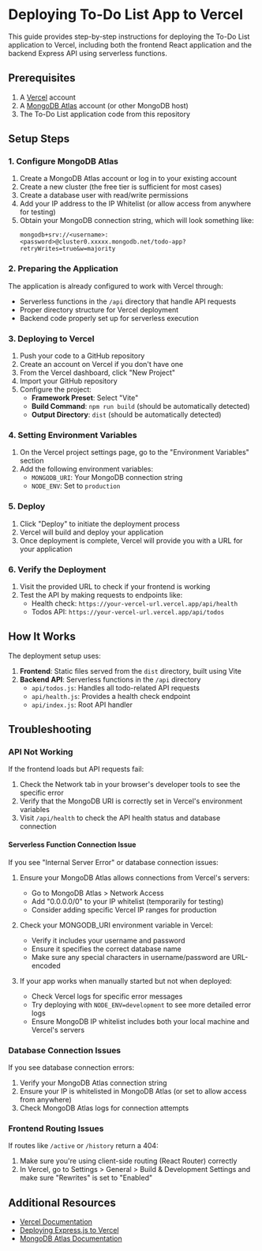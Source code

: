 # Deploying To-Do List App to Vercel

This guide provides step-by-step instructions for deploying the To-Do List application to Vercel, including both the frontend React application and the backend Express API using serverless functions.

## Prerequisites

1. A [Vercel](https://vercel.com) account
2. A [MongoDB Atlas](https://www.mongodb.com/cloud/atlas) account (or other MongoDB host)
3. The To-Do List application code from this repository

## Setup Steps

### 1. Configure MongoDB Atlas

1. Create a MongoDB Atlas account or log in to your existing account
2. Create a new cluster (the free tier is sufficient for most cases)
3. Create a database user with read/write permissions
4. Add your IP address to the IP Whitelist (or allow access from anywhere for testing)
5. Obtain your MongoDB connection string, which will look something like:
   ```
   mongodb+srv://<username>:<password>@cluster0.xxxxx.mongodb.net/todo-app?retryWrites=true&w=majority
   ```

### 2. Preparing the Application

The application is already configured to work with Vercel through:

- Serverless functions in the `/api` directory that handle API requests
- Proper directory structure for Vercel deployment
- Backend code properly set up for serverless execution

### 3. Deploying to Vercel

1. Push your code to a GitHub repository
2. Create an account on Vercel if you don't have one
3. From the Vercel dashboard, click "New Project"
4. Import your GitHub repository
5. Configure the project:
   - **Framework Preset**: Select "Vite" 
   - **Build Command**: `npm run build` (should be automatically detected)
   - **Output Directory**: `dist` (should be automatically detected)

### 4. Setting Environment Variables

1. On the Vercel project settings page, go to the "Environment Variables" section
2. Add the following environment variables:
   - `MONGODB_URI`: Your MongoDB connection string
   - `NODE_ENV`: Set to `production`

### 5. Deploy

1. Click "Deploy" to initiate the deployment process
2. Vercel will build and deploy your application
3. Once deployment is complete, Vercel will provide you with a URL for your application

### 6. Verify the Deployment

1. Visit the provided URL to check if your frontend is working
2. Test the API by making requests to endpoints like:
   - Health check: `https://your-vercel-url.vercel.app/api/health`
   - Todos API: `https://your-vercel-url.vercel.app/api/todos`

## How It Works

The deployment setup uses:

1. **Frontend**: Static files served from the `dist` directory, built using Vite
2. **Backend API**: Serverless functions in the `/api` directory
   - `api/todos.js`: Handles all todo-related API requests
   - `api/health.js`: Provides a health check endpoint
   - `api/index.js`: Root API handler

## Troubleshooting

### API Not Working

If the frontend loads but API requests fail:

1. Check the Network tab in your browser's developer tools to see the specific error
2. Verify that the MongoDB URI is correctly set in Vercel's environment variables
3. Visit `/api/health` to check the API health status and database connection

#### Serverless Function Connection Issue

If you see "Internal Server Error" or database connection issues:

1. Ensure your MongoDB Atlas allows connections from Vercel's servers:
   - Go to MongoDB Atlas > Network Access
   - Add "0.0.0.0/0" to your IP whitelist (temporarily for testing)
   - Consider adding specific Vercel IP ranges for production

2. Check your MONGODB_URI environment variable in Vercel:
   - Verify it includes your username and password
   - Ensure it specifies the correct database name
   - Make sure any special characters in username/password are URL-encoded

3. If your app works when manually started but not when deployed:
   - Check Vercel logs for specific error messages
   - Try deploying with `NODE_ENV=development` to see more detailed error logs
   - Ensure MongoDB IP whitelist includes both your local machine and Vercel's servers

### Database Connection Issues

If you see database connection errors:

1. Verify your MongoDB Atlas connection string
2. Ensure your IP is whitelisted in MongoDB Atlas (or set to allow access from anywhere)
3. Check MongoDB Atlas logs for connection attempts

### Frontend Routing Issues

If routes like `/active` or `/history` return a 404:

1. Make sure you're using client-side routing (React Router) correctly
2. In Vercel, go to Settings > General > Build & Development Settings and make sure "Rewrites" is set to "Enabled"

## Additional Resources

- [Vercel Documentation](https://vercel.com/docs)
- [Deploying Express.js to Vercel](https://vercel.com/guides/using-express-with-vercel)
- [MongoDB Atlas Documentation](https://docs.atlas.mongodb.com/) 